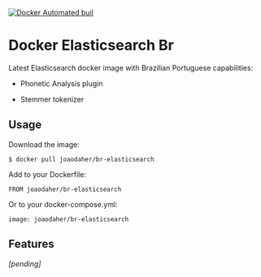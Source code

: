 [![Docker Automated buil](https://img.shields.io/docker/pulls/joaodaher/br-elasticsearch.svg?style=flat-square)](https://hub.docker.com/r/joaodaher/br-elasticsearch/)

# Docker Elasticsearch Br

Latest Elasticsearch docker image with Brazilian Portuguese capabilities:

* Phonetic Analysis plugin

* Stemmer tokenizer


## Usage

Download the image:

`
$ docker pull joaodaher/br-elasticsearch
`

Add to your Dockerfile:

`
FROM joaodaher/br-elasticsearch
`

Or to your docker-compose.yml:

`
image: joaodaher/br-elasticsearch
`

## Features

_[pending]_